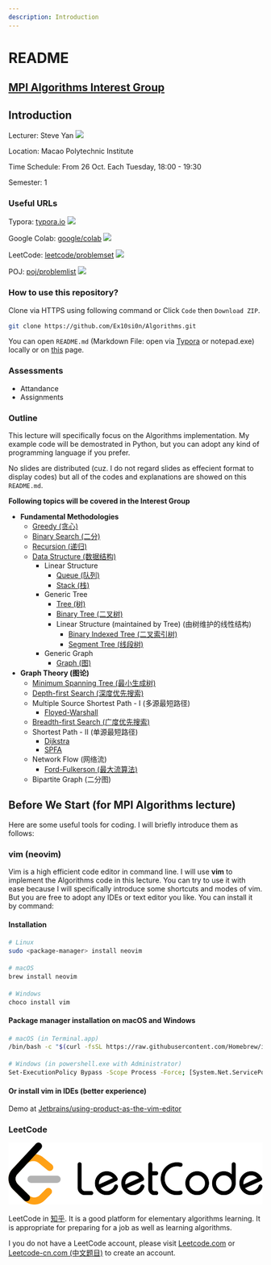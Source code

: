 ```yaml
---
description: Introduction
---
```


# README

## [MPI Algorithms Interest Group](https://github.com/Ex10si0n/Algorithms)

## Introduction

Lecturer: Steve Yan [![](https://img.shields.io/badge/Web-aspires.cc-blue)](https://www.aspires.cc)

Location: Macao Polytechnic Institute

Time Schedule: From 26 Oct. Each Tuesday, 18:00 - 19:30

Semester: 1

### Useful URLs

Typora: [typora.io](https://typora.io) ![](https://img.shields.io/badge/Web-.md-red)

Google Colab: [google/colab](https://colab.research.google.com) ![](https://img.shields.io/badge/Web-Python-green)

LeetCode: [leetcode/problemset](https://leetcode.com/problemset/all/) ![](https://img.shields.io/badge/Web-OJ-blue)

POJ: [poj/problemlist](http://poj.org/problemlist) ![](https://img.shields.io/badge/Web-OJ-blue)

### How to use this repository?

Clone via HTTPS using following command or Click `Code` then `Download ZIP`.

```bash
git clone https://github.com/Ex10si0n/Algorithms.git
```

You can open `README.md` (Markdown File: open via [Typora](https://typora.io) or notepad.exe) locally or on [this](https://github.com/Ex10si0n/Algorithms) page.

### Assessments

* Attandance
* Assignments

### Outline

This lecture will specifically focus on the Algorithms implementation. My example code will be demostrated in Python, but you can adopt any kind of programming language if you prefer.

No slides are distributed (cuz. I do not regard slides as effecient format to display codes) but all of the codes and explanations are showed on this `README.md`.

**Following topics will be covered in the Interest Group**

* **Fundamental Methodologies**
  * [Greedy (贪心)](Ch1-Fundamental.md#greedy)
  * [Binary Search (二分)](Ch1-Fundamental.md#binary-search)
  * [Recursion (递归)](Ch1-Fundamental.md#recursion)
  * [Data Structure (数据结构)](Ch1-Fundamental.md#data-structure)
    * Linear Structure
      * [Queue (队列)](Ch1-Fundamental.md#queue)
      * [Stack (栈)](Ch1-Fundamental.md#stack)
    * Generic Tree
      * [Tree (树)](Ch1-Fundamental.md#tree)
      * [Binary Tree (二叉树)](Ch1-Fundamental.md#binary-tree)
      * Linear Structure (maintained by Tree) (由树维护的线性结构)
        * [Binary Indexed Tree (二叉索引树)](Ch1-Fundamental.md#binary-indexed-tree)
        * [Segment Tree (线段树)](Ch1-Fundamental.md#segment-tree)
    * Generic Graph
      * [Graph (图)](Ch1-Fundamental.md#graph)
* **Graph Theory (图论)**
  * [Minimum Spanning Tree (最小生成树)](Ch2-Graph-Theory.md#minimum-spanning-tree)
  * [Depth-first Search (深度优先搜索)](Ch2-Graph-Theory.md#depth-first-search)
  * Multiple Source Shortest Path - I (多源最短路径)
    * [Floyed-Warshall](Ch2-Graph-Theory.md#floyed-warshall)
  * [Breadth-first Search (广度优先搜索)](Ch2-Graph-Theory.md#breadth-first-search)
  * Shortest Path - II (单源最短路径)
    * [Dijkstra](Ch2-Graph-Theory.md#dijkstra)
    * [SPFA](Ch2-Graph-Theory.md#spfa)
  * Network Flow (网络流)
    * [Ford-Fulkerson (最大流算法)](./#ford-fulkerson)
  * Bipartite Graph (二分图)

## Before We Start (for MPI Algorithms lecture)

Here are some useful tools for coding. I will briefly introduce them as follows:

### vim (neovim)

Vim is a high efficient code editor in command line. I will use **vim** to implement the Algorithms code in this lecture. You can try to use it with ease because I will specifically introduce some shortcuts and modes of vim. But you are free to adopt any IDEs or text editor you like. You can install it by command:

#### Installation

```bash
# Linux
sudo <package-manager> install neovim

# macOS
brew install neovim

# Windows
choco install vim
```

#### Package manager installation on macOS and Windows

```bash
# macOS (in Terminal.app)
/bin/bash -c "$(curl -fsSL https://raw.githubusercontent.com/Homebrew/install/HEAD/install.sh)"

# Windows (in powershell.exe with Administrator)
Set-ExecutionPolicy Bypass -Scope Process -Force; [System.Net.ServicePointManager]::SecurityProtocol = [System.Net.ServicePointManager]::SecurityProtocol -bor 3072; iex ((New-Object System.Net.WebClient).DownloadString('https://community.chocolatey.org/install.ps1'))
```

#### Or install vim in IDEs (better experience)

Demo at [Jetbrains/using-product-as-the-vim-editor](https://www.jetbrains.com/help/pycharm/using-product-as-the-vim-editor.html)

### LeetCode

![](assets/logo-dark.e99485d9b.svg)

LeetCode in [知乎](https://www.zhihu.com/topic/19925162/hot). It is a good platform for elementary algorithms learning. It is appropriate for preparing for a job as well as learning algorithms.

I you do not have a LeetCode account, please visit [Leetcode.com](https://www.leetcode.com) or [Leetcode-cn.com (中文题目)](https://leetcode-cn.com) to create an account.
